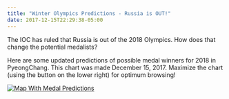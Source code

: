 ```yaml
---
title: "Winter Olympics Predictions - Russia is OUT!"
date: 2017-12-15T22:29:38-05:00
---
```

The IOC has ruled that Russia is out of the 2018 Olympics.  How does that change the potential medalists?

<!--more-->

Here are some updated predictions of possible medal winners for 2018 in PyeongChang. This chart was made December 15, 2017. Maximize the chart (using the button on the lower right) for optimum browsing!

<div>
<div class='tableauPlaceholder' id='viz1513401187803' style='position: relative'><noscript><a href='#'><img alt='Map With Medal Predictions ' src='https:&#47;&#47;public.tableau.com&#47;static&#47;images&#47;20&#47;2018WinterOlympicsProjections-WithoutRussia&#47;MapWithMedalPredictions&#47;1_rss.png' style='border: none' /></a></noscript><object class='tableauViz'  style='display:none;'><param name='host_url' value='https%3A%2F%2Fpublic.tableau.com%2F' /> <param name='embed_code_version' value='3' /> <param name='site_root' value='' /><param name='name' value='2018WinterOlympicsProjections-WithoutRussia&#47;MapWithMedalPredictions' /><param name='tabs' value='no' /><param name='toolbar' value='yes' /><param name='static_image' value='https:&#47;&#47;public.tableau.com&#47;static&#47;images&#47;20&#47;2018WinterOlympicsProjections-WithoutRussia&#47;MapWithMedalPredictions&#47;1.png' /> <param name='animate_transition' value='yes' /><param name='display_static_image' value='yes' /><param name='display_spinner' value='yes' /><param name='display_overlay' value='yes' /><param name='display_count' value='yes' /><param name='filter' value='publish=yes' /></object></div>                <script type='text/javascript'>                    var divElement = document.getElementById('viz1513401187803');                    var vizElement = divElement.getElementsByTagName('object')[0];                    vizElement.style.width='100%';vizElement.style.height=(divElement.offsetWidth*0.75)+'px';                    var scriptElement = document.createElement('script');                    scriptElement.src = 'https://public.tableau.com/javascripts/api/viz_v1.js';                    vizElement.parentNode.insertBefore(scriptElement, vizElement);                </script>
</div>
